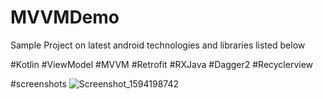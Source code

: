 # MVVMDemo

Sample Project on latest android technologies and libraries listed below

#Kotlin
#ViewModel
#MVVM
#Retrofit
#RXJava
#Dagger2
#Recyclerview

#screenshots
![Screenshot_1594198742](https://user-images.githubusercontent.com/25319743/86899551-cc147700-c127-11ea-9439-f0c4d95af936.png)


